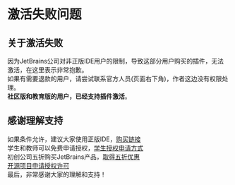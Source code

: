 # 激活失败问题
## 关于激活失败
因为JetBrains公司对非正版IDE用户的限制，导致这部分用户购买的插件，无法激活，在这里表示非常抱歉。  
如果有需要退款的用户，请尝试联系官方人员(页面右下角)，作者这边没有权限处理。  
**社区版和教育版的用户，已经支持插件激活**。  

## 感谢理解支持
如果条件允许，建议大家使用正版IDE，[购买链接](https://www.jetbrains.com/idea/buy/#personal?billing=yearly)  
学生和教师可以免费申请授权，[学生授权申请方式](https://sales.jetbrains.com/hc/zh-cn/articles/207154369-学生授权申请方式)  
初创公司五折购买JetBrains产品，[取得五折优惠](https://www.jetbrains.com/shop/eform/startup)  
[开源项目申请授权许可](https://www.jetbrains.com/shop/eform/opensource?product=ALL)  
最后，非常感谢大家的理解和支持！

